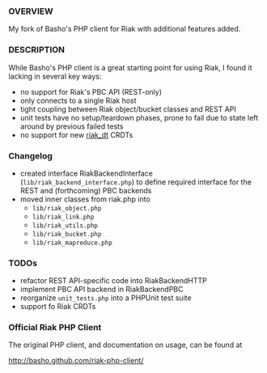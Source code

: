 ### OVERVIEW 
My fork of Basho's PHP client for Riak with additional features added. 

### DESCRIPTION 
While Basho's PHP client is a great starting point for using Riak, I found it lacking in several key ways:

  * no support for Riak's PBC API (REST-only)
  * only connects to a single Riak host
  * tight coupling between Riak object/bucket classes and REST API
  * unit tests have no setup/teardown phases, prone to fail due to state left around by previous failed tests
  * no support for new [riak_dt](https://github.com/basho/riak_dt) CRDTs

### Changelog 
  * created interface RiakBackendInterface (`lib/riak_backend_interface.php`)  to define required interface for the REST and (forthcoming) PBC backends
  * moved inner classes from riak.php into
      * `lib/riak_object.php`
      * `lib/riak_link.php`
      * `lib/riak_utils.php`
      * `lib/riak_bucket.php`
      * `lib/riak_mapreduce.php`

### TODOs 
  * refactor REST API-specific code into RiakBackendHTTP
  * implement PBC API backend in RiakBackendPBC
  * reorganize `unit_tests.php` into a PHPUnit test suite
  * support fo Riak CRDTs

### Official Riak PHP Client 
The original PHP client, and documentation on usage, can be found at

<http://basho.github.com/riak-php-client/>

